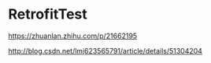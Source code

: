 # RetrofitTest
https://zhuanlan.zhihu.com/p/21662195




http://blog.csdn.net/lmj623565791/article/details/51304204
